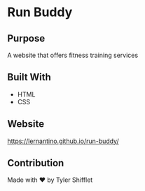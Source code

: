 # Run Buddy 
## Purpose 
A website that offers fitness training services

## Built With 
* HTML
* CSS

## Website 
https://lernantino.github.io/run-buddy/

## Contribution 
Made with ❤️ by Tyler Shifflet 
